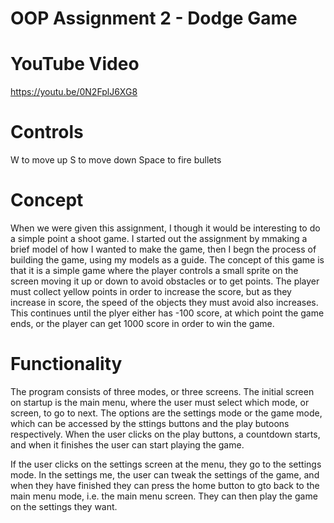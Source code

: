 # OOP Assignment 2 - Dodge Game

# YouTube Video
https://youtu.be/0N2FplJ6XG8

# Controls
W to move up 
S to move down 
Space to fire bullets

# Concept
When we were given this assignment, I though it  would be interesting to do a simple point a shoot game. I started out the assignment by mmaking a brief model of how I wanted to make the game, then I begn the process of building the game, using my models as a guide. The concept of this game is that it is a simple game where the player controls a small sprite on the screen moving it up or down to avoid obstacles or to get points. The player must collect yellow points in order to increase the score, but as they increase in score, the speed of the objects they must avoid also increases. This continues until the plyer either has -100 score, at which point the game ends, or the player can get 1000 score in order to win the game.

# Functionality
The program consists of three modes, or three screens. The initial screen on startup is the main menu, where the user must select which mode, or screen, to go to next. The options are the settings mode or the  game mode, which can be accessed by the sttings buttons and the play butoons respectively. When the user clicks on the play buttons, a countdown starts, and when it finishes the user can start playing the game.

If the user clicks on the settings screen at the menu, they go  to the settings mode. In the settings me, the user can tweak the settings of the game, and when they have finished they can press the home button to gto back to the main menu mode, i.e. the main menu screen. They can then play the game on the settings they want.